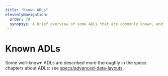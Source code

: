 ```yaml
---
title: "Known ADLs"
eleventyNavigation:
  order: 70
  synopsys: A brief overview of some ADLs that are commonly known, and that you might want to check out.
---
```


Known ADLs
==========

Some well-known ADLs are described more thoroughly in the specs chapters about ADLs:
see [specs/advanced-data-layouts](/specs/advanced-data-layouts/).

<!-- Future work: expand this page and/or add subpages which give a brief intro
to each ADL and its "why", before launching people over to its specs.
Similar to the pages about known codecs! -->

